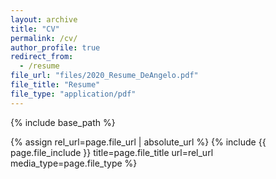 ```yaml
---
layout: archive
title: "CV"
permalink: /cv/
author_profile: true
redirect_from:
  - /resume
file_url: "files/2020_Resume_DeAngelo.pdf"
file_title: "Resume"
file_type: "application/pdf"
---
```


{% include base_path %}




{% assign rel_url=page.file_url | absolute_url %}
{% include {{ page.file_include }} title=page.file_title url=rel_url media_type=page.file_type %}
